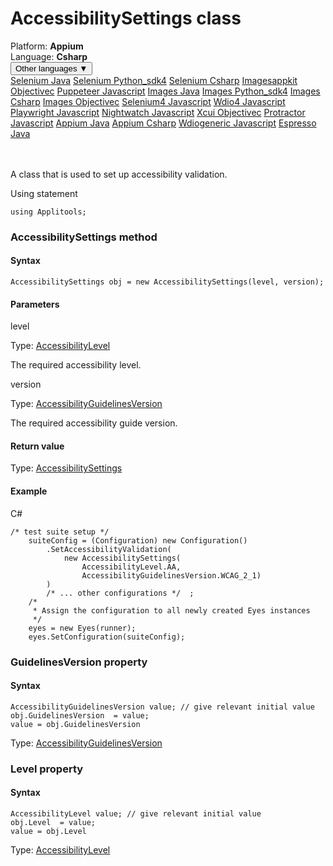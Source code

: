 # AccessibilitySettings class
<div class='platform-bar-container-div'><div class='platform-bar-div'>Platform:  <b> Appium</b>
</div><div class='platform-bar-div'>Language: <b>Csharp</b></div><div class='dropdown-button-container-div'><button class='sdk-language-dropdown-button'>Other languages ▼</button><div class='dropdown-content'>
<a href='../../selenium/java/accessibilitysettings'>Selenium Java</a>
<a href='../../selenium/python_sdk4/accessibilitysettings'>Selenium Python_sdk4</a>
<a href='../../selenium/csharp/accessibilitysettings'>Selenium Csharp</a>
<a href='../../imagesappkit/objectivec/accessibilitysettings'>Imagesappkit Objectivec</a>
<a href='../../puppeteer/javascript/accessibilitysettings'>Puppeteer Javascript</a>
<a href='../../images/java/accessibilitysettings'>Images Java</a>
<a href='../../images/python_sdk4/accessibilitysettings'>Images Python_sdk4</a>
<a href='../../images/csharp/accessibilitysettings'>Images Csharp</a>
<a href='../../images/objectivec/accessibilitysettings'>Images Objectivec</a>
<a href='../../selenium4/javascript/accessibilitysettings'>Selenium4 Javascript</a>
<a href='../../wdio4/javascript/accessibilitysettings'>Wdio4 Javascript</a>
<a href='../../playwright/javascript/accessibilitysettings'>Playwright Javascript</a>
<a href='../../nightwatch/javascript/accessibilitysettings'>Nightwatch Javascript</a>
<a href='../../xcui/objectivec/accessibilitysettings'>Xcui Objectivec</a>
<a href='../../protractor/javascript/accessibilitysettings'>Protractor Javascript</a>
<a href='../../appium/java/accessibilitysettings'>Appium Java</a>
<a href='../../appium/csharp/accessibilitysettings'>Appium Csharp</a>
<a href='../../wdiogeneric/javascript/accessibilitysettings'>Wdiogeneric Javascript</a>
<a href='../../espresso/java/accessibilitysettings'>Espresso Java</a>
</div></div><br /><br /></div>




A class that is used to set up accessibility validation.

Using statement

    using Applitools;
    	



### AccessibilitySettings method
#### Syntax


    AccessibilitySettings obj = new AccessibilitySettings(level, version);
    

#### Parameters

level

Type: [AccessibilityLevel](./accessibilitylevel)

The required accessibility level.

version

Type: [AccessibilityGuidelinesVersion](./accessibilityguidelinesversion)

The required accessibility guide version.

#### Return value

Type:  [AccessibilitySettings](./accessibilitysettings)

#### Example


C#

    /* test suite setup */  
        suiteConfig = (Configuration) new Configuration() 
            .SetAccessibilityValidation(
                new AccessibilitySettings(
                    AccessibilityLevel.AA,
                    AccessibilityGuidelinesVersion.WCAG_2_1)
            )
            /* ... other configurations */  ; 
        /* 
         * Assign the configuration to all newly created Eyes instances
         */
        eyes = new Eyes(runner);
        eyes.SetConfiguration(suiteConfig);


### GuidelinesVersion property
#### Syntax


    AccessibilityGuidelinesVersion value; // give relevant initial value
    obj.GuidelinesVersion  = value;
    value = obj.GuidelinesVersion

Type: [AccessibilityGuidelinesVersion](./accessibilityguidelinesversion)

### Level property
#### Syntax


    AccessibilityLevel value; // give relevant initial value
    obj.Level  = value;
    value = obj.Level

Type: [AccessibilityLevel](./accessibilitylevel)
